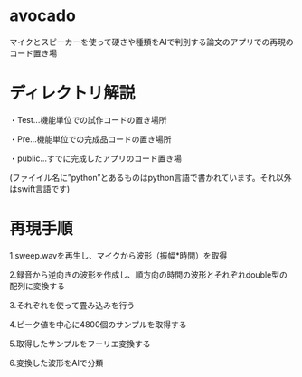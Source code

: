 # avocado
マイクとスピーカーを使って硬さや種類をAIで判別する論文のアプリでの再現のコード置き場

# ディレクトリ解説

・Test...機能単位での試作コードの置き場所

・Pre...機能単位での完成品コードの置き場所

・public...すでに完成したアプリのコード置き場

(ファイイル名に”python”とあるものはpython言語で書かれています。それ以外はswift言語です)

# 再現手順

1.sweep.wavを再生し、マイクから波形（振幅*時間）を取得

2.録音から逆向きの波形を作成し、順方向の時間の波形とそれぞれdouble型の配列に変換する

3.それぞれを使って畳み込みを行う

4.ピーク値を中心に4800個のサンプルを取得する

5.取得したサンプルをフーリエ変換する

6.変換した波形をAIで分類
